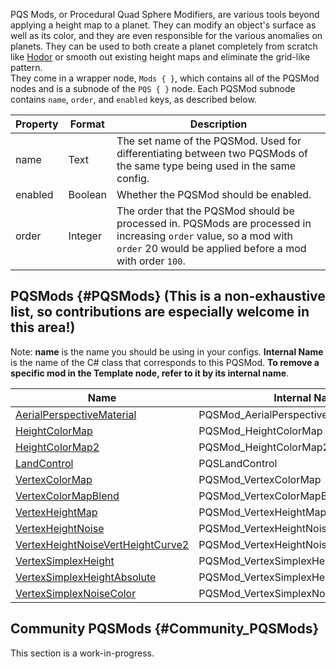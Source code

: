 PQS Mods, or Procedural Quad Sphere Modifiers, are various tools beyond applying a height map to a planet. They can modify an object's surface as well as its color, and they are even responsible for the various anomalies on planets. They can be used to both create a planet completely from scratch like [Hodor](https://github.com/Kopernicus/KopernicusExamples/blob/master/KopernicusExamples/Creating%20New%20Bodies/ProceduralBody/Hodor.cfg) or smooth out existing height maps and eliminate the grid-like pattern.  
They come in a wrapper node, `Mods { }`, which contains all of the PQSMod nodes and is a subnode of the `PQS { }` node.
Each PQSMod subnode contains `name`, `order`, and `enabled` keys, as described below.

|Property|Format|Description|
|--------|------|-----------|
|name|Text|The set name of the PQSMod. Used for differentiating between two PQSMods of the same type being used in the same config.|
|enabled|Boolean|Whether the PQSMod should be enabled.|
|order|Integer|The order that the PQSMod should be processed in. PQSMods are processed in increasing `order` value, so a mod with `order` 20 would be applied before a mod with order `100`.|

## PQSMods {#PQSMods} (This is a non-exhaustive list, so contributions are especially welcome in this area!)

Note: **name** is the name you should be using in your configs. **Internal Name** is the name of the C# class that corresponds to this PQSMod. **To remove a specific mod in the Template node, refer to it by its internal name**.

|Name|Internal Name|
|----|-------------|
|[AerialPerspectiveMaterial](/Syntax/PQSMods/AerialPerspectiveMaterial)|PQSMod_AerialPerspectiveMaterial|
|[HeightColorMap](/Syntax/PQSMods/HeightColorMap)|PQSMod_HeightColorMap|
|[HeightColorMap2](/Syntax/PQSMods/HeightColorMap2)|PQSMod_HeightColorMap2|
|[LandControl](/Syntax/PQSMods/LandControl)|PQSLandControl|
|[VertexColorMap](/Syntax/PQSMods/VertexColorMap)|PQSMod_VertexColorMap|
|[VertexColorMapBlend](/Syntax/PQSMods/VertexColorMapBlend)|PQSMod_VertexColorMapBlend|
|[VertexHeightMap](/Syntax/PQSMods/VertexHeightMap)|PQSMod_VertexHeightMap|
|[VertexHeightNoise](/Syntax/PQSMods/VertexHeightNoise)|PQSMod_VertexHeightNoise|
|[VertexHeightNoiseVertHeightCurve2](/Syntax/PQSMods/VertexHeightNoiseVertHeightCurve2)|PQSMod_VertexHeightNoiseVertHeightCurve2|
|[VertexSimplexHeight](/Syntax/PQSMods/VertexSimplexHeight)|PQSMod_VertexSimplexHeight|
|[VertexSimplexHeightAbsolute](/Syntax/PQSMods/VertexSimplexHeightAbsolute)|PQSMod_VertexSimplexHeightAbsolute|
|[VertexSimplexNoiseColor](/Syntax/PQSMods/VertexSimplexNoiseColor)|PQSMod_VertexSimplexNoiseColor|

## Community PQSMods {#Community_PQSMods}
This section is a work-in-progress.
